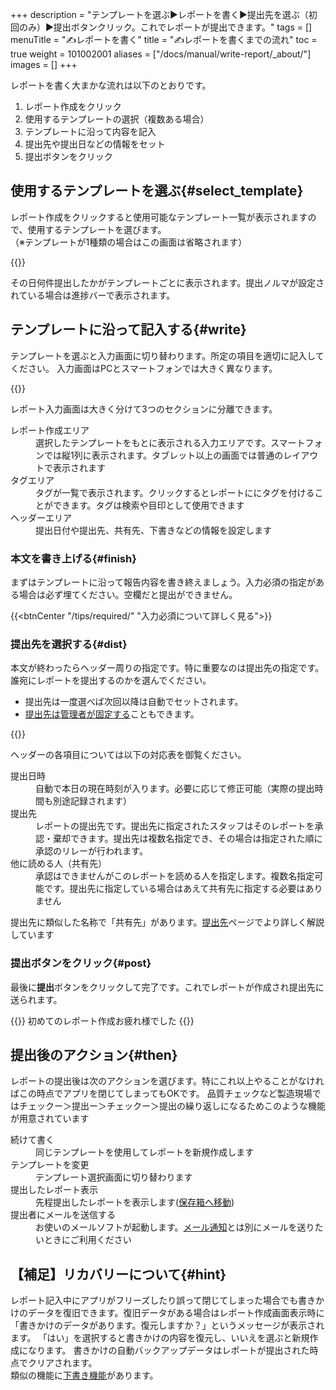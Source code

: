+++
description = "テンプレートを選ぶ▶レポートを書く▶提出先を選ぶ（初回のみ）▶提出ボタンクリック。これでレポートが提出できます。"
tags = []
menuTitle = "✍️レポートを書く"
title = "✍️レポートを書くまでの流れ"
toc = true
weight = 101002001
aliases = ["/docs/manual/write-report/_about/"]
images = []
+++

レポートを書く大まかな流れは以下のとおりです。

1. レポート作成をクリック
2. 使用するテンプレートの選択（複数ある場合）
3. テンプレートに沿って内容を記入
4. 提出先や提出日などの情報をセット
5. 提出ボタンをクリック


## 使用するテンプレートを選ぶ{#select_template}

レポート作成をクリックすると使用可能なテンプレート一覧が表示されますので、使用するテンプレートを選びます。  
（※テンプレートが1種類の場合はこの画面は省略されます）

{{<icatch filename="report-template-select" msg="「レポート作成」をクリックして使うテンプレートを選びましょう。テンプレートは名前順に並びます" alice="guide">}}


その日何件提出したかがテンプレートごとに表示されます。提出ノルマが設定されている場合は進捗バーで表示されます。

## テンプレートに沿って記入する{#write}

テンプレートを選ぶと入力画面に切り替わります。所定の項目を適切に記入してください。
入力画面はPCとスマートフォンでは大きく異なります。

{{<icatch filename="write-report" msg="レポートの作成画面です。設問に沿って内容を入力して行きます" alice="pc">}}

レポート入力画面は大きく分けて3つのセクションに分離できます。

<dl class="basic">
<dt>レポート作成エリア</dt>
<dd>選択したテンプレートをもとに表示される入力エリアです。スマートフォンでは縦1列に表示されます。タブレット以上の画面では普通のレイアウトで表示されます</dd>
<dt>タグエリア</dt>
<dd>タグが一覧で表示されます。クリックするとレポートににタグを付けることができます。タグは検索や目印として使用できます</dd>
<dt>ヘッダーエリア</dt>
<dd>提出日付や提出先、共有先、下書きなどの情報を設定します</dd>
</dl>

### 本文を書き上げる{#finish}

まずはテンプレートに沿って報告内容を書き終えましょう。入力必須の指定がある場合は必ず埋てください。空欄だと提出ができません。

{{<btnCenter "/tips/required/" "入力必須について詳しく見る">}}

### 提出先を選択する{#dist}

本文が終わったらヘッダー周りの指定です。特に重要なのは提出先の指定です。誰宛にレポートを提出するのかを選んでください。  

- 提出先は一度選べば次回以降は自動でセットされます。
- [提出先は管理者が固定する](/docs/manual/initial-setting/staff-local/dist/)こともできます。

{{<icatch filename="report-header" msg="レポートの提出日・提出先といったヘッダ情報を入力します">}}

ヘッダーの各項目については以下の対応表を御覧ください。
<dl class="basic">
<dt>提出日時</dt>
<dd>自動で本日の現在時刻が入ります。必要に応じて修正可能（実際の提出時間も別途記録されます）</dd>
<dt>提出先</dt>
<dd>レポートの提出先です。提出先に指定されたスタッフはそのレポートを承認・棄却できます。提出先は複数名指定でき、その場合は指定された順に承認のリレーが行われます。</dd>
<dt>他に読める人（共有先）</dt>
<dd>承認はできませんがこのレポートを読める人を指定します。複数名指定可能です。提出先に指定している場合はあえて共有先に指定する必要はありません</dd>
</dl>

提出先に類似した名称で「共有先」があります。[提出先](/docs/manual/write-report/dist/)ページでより詳しく解説しています

### 提出ボタンをクリック{#post}

最後に**提出**ボタンをクリックして完了です。これでレポートが作成され提出先に送られます。

{{<alice pos="right" icon="ok">}}
初めてのレポート作成お疲れ様でした
{{</alice>}}

## 提出後のアクション{#then}

レポートの提出後は次のアクションを選びます。特にこれ以上やることがなければこの時点でアプリを閉じてしまってもOKです。
品質チェックなど製造現場ではチェックー＞提出ー＞チェックー＞提出の繰り返しになるためこのような機能が用意されています

<dl class="basic">
<dt>続けて書く</dt>
<dd>同じテンプレートを使用してレポートを新規作成します</dd>
<dt>テンプレートを変更</dt>
<dd>テンプレート選択画面に切り替わります</dd>
<dt>提出したレポート表示</dt>
<dd>先程提出したレポートを表示します(<a href="/docs/manual/read-report/list/">保存箱へ移動</a>)</dd>
<dt>提出者にメールを送信する</dt>
<dd>お使いのメールソフトが起動します。<a href="/docs/manual/utils/notice/#email">メール通知</a>とは別にメールを送りたいときにご利用ください</dd>
</dl>


## 【補足】リカバリーについて{#hint}

レポート記入中にアプリがフリーズしたり誤って閉じてしまった場合でも書きかけのデータを復旧できます。復旧データがある場合はレポート作成画面表示時に「書きかけのデータがあります。復元しますか？」というメッセージが表示されます。
「はい」を選択すると書きかけの内容を復元し、いいえを選ぶと新規作成になります。
書きかけの自動バックアップデータはレポートが提出された時点でクリアされます。  
類似の機能に[下書き機能](/docs/manual/write-report/draft/)があります。
